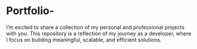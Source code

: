 # Portfolio-
I’m excited to share a collection of my personal and professional projects with you. This repository is a reflection of my journey as a developer, where I focus on building meaningful, scalable, and efficient solutions. 
